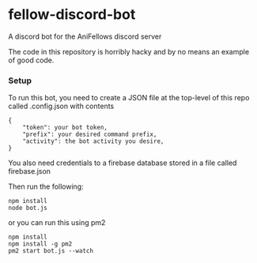 # fellow-discord-bot

A discord bot for the AniFellows discord server

The code in this repository is horribly hacky and by no means an example of good code.

### Setup

To run this bot, you need to create a JSON file at the top-level of this repo called .config.json with contents
```
{
    "token": your bot token,
    "prefix": your desired command prefix,
    "activity": the bot activity you desire,
}
```

You also need credentials to a firebase database stored in a file called firebase.json

Then run the following:
```
npm install
node bot.js
```

or you can run this using pm2
```
npm install
npm install -g pm2
pm2 start bot.js --watch
```
